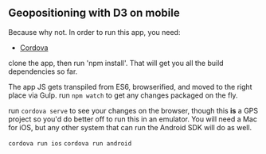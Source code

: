 ## Geopositioning with D3 on mobile

Because why not. In order to run this app, you need:

- [Cordova](https://cordova.apache.org/)

clone the app, then run 'npm install'. That will get you all the build dependencies so far.

The app JS gets transpiled from ES6, browserified, and moved to the right place via Gulp. run `npm watch` to get any changes packaged on the fly.

run `cordova serve` to see your changes on the browser, though this **is** a GPS project so you'd do better off to run this in an emulator. You will need a Mac for iOS, but any other system that can run the Android SDK will do as well.

`cordova run ios`
`cordova run android`
